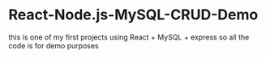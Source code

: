 # React-Node.js-MySQL-CRUD-Demo

this is one of my first projects using React + MySQL + express
so all the code is for demo purposes
